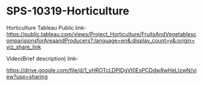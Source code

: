 # SPS-10319-Horticulture
Horticulture
Tableau Public link-
https://public.tableau.com/views/Project_Horticulture/FruitsAndVegetablescomparisionsforAreaandProducers?:language=en&:display_count=y&:origin=viz_share_link

Video(Brief description) link- 

https://drive.google.com/file/d/1_yHROTcLDPlDgVI0EsPCDdw8wHeLlzwN/view?usp=sharing
